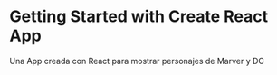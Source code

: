 # Getting Started with Create React App

Una App creada con React para mostrar personajes de Marver y DC
